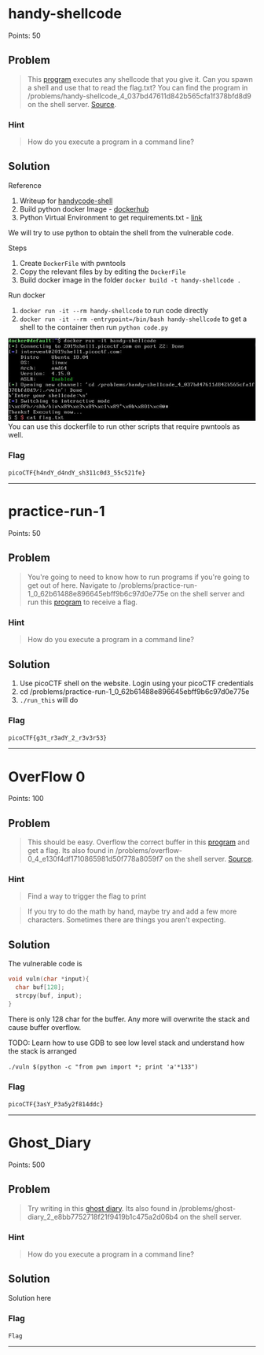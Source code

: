 # handy-shellcode
Points: 50

## Problem
>This [program](https://2019shell1.picoctf.com/static/9e6254fb3c561cef02f30e7e90ef2ea7/vuln) executes any shellcode that you give it. Can you spawn a shell and use that to read the flag.txt? You can find the program in /problems/handy-shellcode_4_037bd47611d842b565cfa1f378bfd8d9 on the shell server. [Source](binary-exploitation/handy-shellcode/vuln.c).

### Hint
>How do you execute a program in a command line?

## Solution
Reference 
1. Writeup for [handycode-shell](https://medium.com/@isharaabeythissa/handy-shellcode-picoctf-2019-d1478cd336ae)
2. Build python docker Image - [dockerhub](https://hub.docker.com/_/python)
3. Python Virtual Environment to get requirements.txt - [link](https://medium.com/@boscacci/why-and-how-to-make-a-requirements-txt-f329c685181e)

We will try to use python to obtain the shell from the vulnerable code.

Steps
1. Create `DockerFile` with pwntools
2. Copy the relevant files by by editing the `DockerFile`
3. Build docker image in the folder `docker build -t handy-shellcode .`

Run docker 
1. `docker run -it --rm handy-shellcode` to run code directly
2. `docker run -it --rm -entrypoint=/bin/bash handy-shellcode` to get a shell to the container then run `python code.py`
 
![alt text](binary-exploitation/handy-shellcode/docker-run.JPG)
You can use this dockerfile to run other scripts that require pwntools as well. 

### Flag
`picoCTF{h4ndY_d4ndY_sh311c0d3_55c521fe}`

- - -

# practice-run-1
Points: 50

## Problem
>You're going to need to know how to run programs if you're going to get out of here. Navigate to /problems/practice-run-1_0_62b61488e896645ebff9b6c97d0e775e on the shell server and run this [program](https://2019shell1.picoctf.com/static/6eba3b66e7a2b786c6c9769711d85663/run_this) to receive a flag.

### Hint
>How do you execute a program in a command line?

## Solution
1. Use picoCTF shell on the website. Login using your picoCTF credentials
2. cd /problems/practice-run-1_0_62b61488e896645ebff9b6c97d0e775e
3. `./run_this` will do

### Flag
`picoCTF{g3t_r3adY_2_r3v3r53}`

- - -

# OverFlow 0
Points: 100

## Problem
>This should be easy. Overflow the correct buffer in this [program](https://2019shell1.picoctf.com/static/1730bdc8ccd557c8ff20d1c28a5c3dbe/vuln) and get a flag. Its also found in /problems/overflow-0_4_e130f4df1710865981d50f778a8059f7 on the shell server. [Source](https://2019shell1.picoctf.com/static/1730bdc8ccd557c8ff20d1c28a5c3dbe/vuln.c).

### Hint
> Find a way to trigger the flag to print

> If you try to do the math by hand, maybe try and add a few more characters. Sometimes there are things you aren't expecting.

## Solution

The vulnerable code is
```c
void vuln(char *input){
  char buf[128];
  strcpy(buf, input);
}
```

There is only 128 char for the buffer. Any more will overwrite the stack and cause buffer overflow. 

TODO: Learn how to use GDB to see low level stack and understand how the stack is arranged

`./vuln $(python -c "from pwn import *; print 'a'*133")`

### Flag
`picoCTF{3asY_P3a5y2f814ddc}`

- - -

# Ghost_Diary
Points: 500

## Problem
>Try writing in this [ghost diary](https://2019shell1.picoctf.com/static/39f97f5133752972b433b6f94013dd74/ghostdiary). Its also found in /problems/ghost-diary_2_e8bb7752718f21f9419b1c475a2d06b4 on the shell server.

### Hint
>How do you execute a program in a command line?

## Solution
Solution here

### Flag
`Flag`

- - -